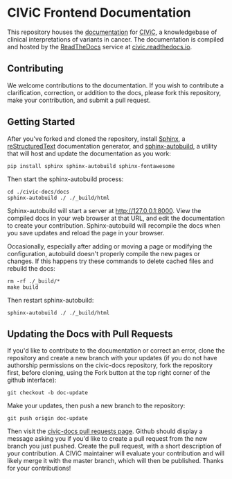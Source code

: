 # CIViC Frontend Documentation

This repository houses the [documentation](https://civic.readthedocs.io/) for [CIViC](https://civicdb.org), a knowledgebase of clinical interpretations of variants in cancer. The documentation is compiled and hosted by the [ReadTheDocs](https://readthedocs.org/) service at [civic.readthedocs.io](https://civic.readthedocs.io/).

## Contributing

We welcome contributions to the documentation. If you wish to contribute a clarification, correction, or addition to the docs, please fork this repository, make your contribution, and submit a pull request.

## Getting Started

After you've forked and cloned the repository, install [Sphinx](https://www.sphinx-doc.org/en/master/), a [reStructuredText](http://docutils.sourceforge.net/rst.html) documentation generator, and [sphinx-autobuild](https://pypi.org/project/sphinx-autobuild/), a utility that will host and update the documentation as you work:

```
pip install sphinx sphinx-autobuild sphinx-fontawesome
```

Then start the sphinx-autobuild process:

```
cd ./civic-docs/docs
sphinx-autobuild ./ ./_build/html
```

Sphinx-autobuild will start a server at http://127.0.0.1:8000. View the compiled docs in your web browser at that URL, and edit the documentation to create your contribution. Sphinx-autobuild will recompile the docs when you save updates and reload the page in your browser.

Occasionally, especially after adding or moving a page or modifying the configuration, autobuild doesn't properly compile the new pages or changes. If this happens try these commands to delete cached files and rebuild the docs:

```
rm -rf ./_build/*
make build
```

Then restart sphinx-autobuild:

```
sphinx-autobuild ./ ./_build/html
```

## Updating the Docs with Pull Requests

If you'd like to contribute to the documentation or correct an error, clone the repository and create a new branch with your updates (if you do not have authorship permissions on the civic-docs repository, fork the repository first, before cloning, using the Fork button at the top right corner of the github interface):

```
git checkout -b doc-update
```

Make your updates, then push a new branch to the repository:

```
git push origin doc-update
```

Then visit the [civic-docs pull requests page](https://github.com/griffithlab/civic-docs/pulls). Github should display a message asking you if you'd like to create a pull request from the new branch you just pushed. Create the pull request, with a short description of your contribution. A CIViC maintainer will evaluate your contribution and will likely merge it with the master branch, which will then be published. Thanks for your contributions!
